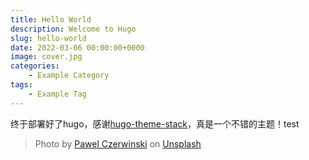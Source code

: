 ```yaml
---
title: Hello World
description: Welcome to Hugo
slug: hello-world
date: 2022-03-06 00:00:00+0000
image: cover.jpg
categories:
    - Example Category
tags:
    - Example Tag
---
```


终于部署好了hugo，感谢[hugo-theme-stack](https://github.com/CaiJimmy/hugo-theme-stack)，真是一个不错的主题！test

> Photo by [Pawel Czerwinski](https://unsplash.com/@pawel_czerwinski) on [Unsplash](https://unsplash.com/)
